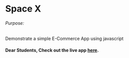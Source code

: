 # Space X

###### Purpose:
   Demonstrate a simple E-Commerce App using javascript

#### Dear Students, Check out the live app [here](http://203.193.173.125/buildriseshine/javascript/spaceX/).
